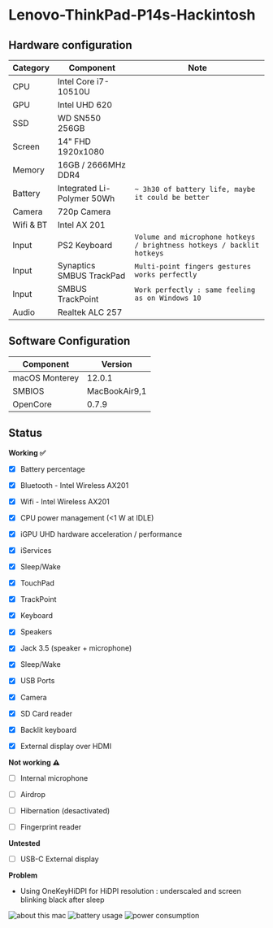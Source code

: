 # Lenovo-ThinkPad-P14s-Hackintosh

## Hardware configuration

| Category  | Component                                            | Note                                                         |
| --------- | ---------------------------------------------------- | ------------------------------------------------------------ |
| CPU       | Intel Core i7-10510U                                 |                                                            |
| GPU       | Intel UHD 620                                        |                                                              |
| SSD       | WD SN550 256GB                                       |                                                              |
| Screen    | 14" FHD 1920x1080                                    |                                                              |
| Memory    | 16GB / 2666MHz DDR4                                  |                                                              |
| Battery   | Integrated Li-Polymer 50Wh                           | `~ 3h30 of battery life, maybe it could be better `          |
| Camera    | 720p Camera                                          |                                                              |
| Wifi & BT | Intel AX 201                                         |                                                              |
| Input     | PS2 Keyboard                                         | `Volume and microphone hotkeys / brightness hotkeys / backlit hotkeys`                                                              |
| Input     | Synaptics SMBUS TrackPad                             | `Multi-point fingers gestures works perfectly`               |
| Input     | SMBUS TrackPoint                                     | `Work perfectly : same feeling as on Windows 10`             |
| Audio     | Realtek ALC 257                                      |                                                              |

## Software Configuration

| Component      | Version       |
| -------------- | ------------- |
| macOS Monterey | 12.0.1        |
| SMBIOS         | MacBookAir9,1 |
| OpenCore       | 0.7.9         |




## Status



<strong>Working ✅</strong>

- [x] Battery percentage
- [x] Bluetooth - Intel Wireless AX201 
- [x] Wifi - Intel Wireless AX201
- [x] CPU power management (<1 W at IDLE)
- [x] iGPU UHD hardware acceleration / performance 
- [x] iServices
- [x] Sleep/Wake 
- [x] TouchPad  
- [x] TrackPoint  
- [x] Keyboard 
- [x] Speakers
- [x] Jack 3.5 (speaker + microphone)
- [x] Sleep/Wake 
- [x] USB Ports 
- [x] Camera
- [x] SD Card reader 
- [x] Backlit keyboard
- [x] External display over HDMI




<strong>Not working ⚠️</strong>

- [ ] Internal microphone
- [ ] Airdrop
- [ ] Hibernation (desactivated)
- [ ] Fingerprint reader



<strong>Untested</strong>

- [ ] USB-C External display


<strong>Problem</strong>

- Using OneKeyHiDPI for HiDPI resolution : underscaled and screen blinking black after sleep


![about this mac](https://user-images.githubusercontent.com/52856465/162455103-23224e4f-fa50-4dfa-8e47-155405b4207b.png)
![battery usage](https://user-images.githubusercontent.com/52856465/162455109-557629bb-d283-44ea-b756-df4808d10654.png)
![power consumption](https://user-images.githubusercontent.com/52856465/162455116-8e8c5d5d-cfb0-45db-96e7-0ab875d2f929.png)


